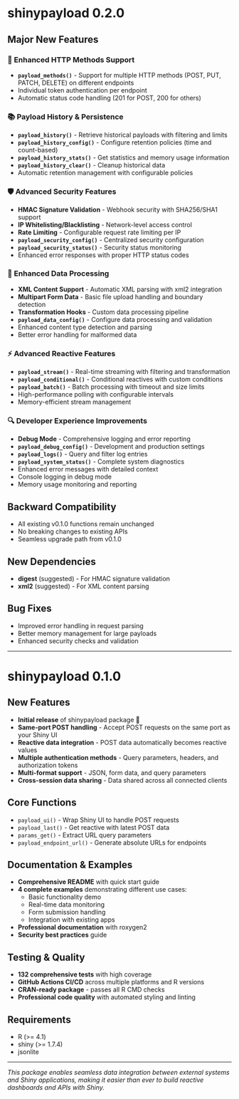 # shinypayload 0.2.0

## Major New Features

### 🚀 Enhanced HTTP Methods Support
* **`payload_methods()`** - Support for multiple HTTP methods (POST, PUT, PATCH, DELETE) on different endpoints
* Individual token authentication per endpoint
* Automatic status code handling (201 for POST, 200 for others)

### 📚 Payload History & Persistence
* **`payload_history()`** - Retrieve historical payloads with filtering and limits
* **`payload_history_config()`** - Configure retention policies (time and count-based)
* **`payload_history_stats()`** - Get statistics and memory usage information
* **`payload_history_clear()`** - Cleanup historical data
* Automatic retention management with configurable policies

### 🛡️ Advanced Security Features
* **HMAC Signature Validation** - Webhook security with SHA256/SHA1 support
* **IP Whitelisting/Blacklisting** - Network-level access control
* **Rate Limiting** - Configurable request rate limiting per IP
* **`payload_security_config()`** - Centralized security configuration
* **`payload_security_status()`** - Security status monitoring
* Enhanced error responses with proper HTTP status codes

### 🔧 Enhanced Data Processing
* **XML Content Support** - Automatic XML parsing with xml2 integration
* **Multipart Form Data** - Basic file upload handling and boundary detection
* **Transformation Hooks** - Custom data processing pipeline
* **`payload_data_config()`** - Configure data processing and validation
* Enhanced content type detection and parsing
* Better error handling for malformed data

### ⚡ Advanced Reactive Features
* **`payload_stream()`** - Real-time streaming with filtering and transformation
* **`payload_conditional()`** - Conditional reactives with custom conditions
* **`payload_batch()`** - Batch processing with timeout and size limits
* High-performance polling with configurable intervals
* Memory-efficient stream management

### 🔍 Developer Experience Improvements
* **Debug Mode** - Comprehensive logging and error reporting
* **`payload_debug_config()`** - Development and production settings
* **`payload_logs()`** - Query and filter log entries
* **`payload_system_status()`** - Complete system diagnostics
* Enhanced error messages with detailed context
* Console logging in debug mode
* Memory usage monitoring and reporting

## Backward Compatibility

* All existing v0.1.0 functions remain unchanged
* No breaking changes to existing APIs
* Seamless upgrade path from v0.1.0

## New Dependencies

* **digest** (suggested) - For HMAC signature validation
* **xml2** (suggested) - For XML content parsing

## Bug Fixes

* Improved error handling in request parsing
* Better memory management for large payloads
* Enhanced security checks and validation

---

# shinypayload 0.1.0

## New Features

* **Initial release** of shinypayload package 🎉
* **Same-port POST handling** - Accept POST requests on the same port as your Shiny UI
* **Reactive data integration** - POST data automatically becomes reactive values
* **Multiple authentication methods** - Query parameters, headers, and authorization tokens
* **Multi-format support** - JSON, form data, and query parameters
* **Cross-session data sharing** - Data shared across all connected clients

## Core Functions

* `payload_ui()` - Wrap Shiny UI to handle POST requests
* `payload_last()` - Get reactive with latest POST data  
* `params_get()` - Extract URL query parameters
* `payload_endpoint_url()` - Generate absolute URLs for endpoints

## Documentation & Examples

* **Comprehensive README** with quick start guide
* **4 complete examples** demonstrating different use cases:
  - Basic functionality demo
  - Real-time data monitoring
  - Form submission handling  
  - Integration with existing apps
* **Professional documentation** with roxygen2
* **Security best practices** guide

## Testing & Quality

* **132 comprehensive tests** with high coverage
* **GitHub Actions CI/CD** across multiple platforms and R versions
* **CRAN-ready package** - passes all R CMD checks
* **Professional code quality** with automated styling and linting

## Requirements

* R (>= 4.1)
* shiny (>= 1.7.4)
* jsonlite

---

*This package enables seamless data integration between external systems and Shiny applications, making it easier than ever to build reactive dashboards and APIs with Shiny.*